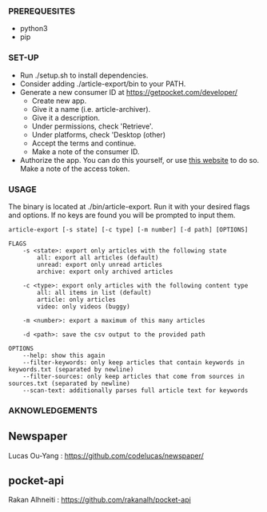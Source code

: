 ### PREREQUESITES ###
- python3
- pip

### SET-UP ###
- Run ./setup.sh to install dependencies.
- Consider adding ./article-export/bin to your PATH.
- Generate a new consumer ID at https://getpocket.com/developer/
    - Create new app.
    - Give it a name (i.e. article-archiver).
    - Give it a description.
    - Under permissions, check 'Retrieve'.
    - Under platforms, check 'Desktop (other)
    - Accept the terms and continue.
    - Make a note of the consumer ID.
- Authorize the app. You can do this yourself, or use [this website](http://reader.fxneumann.de/plugins/oneclickpocket/auth.php) to do so. Make a note of the access token.

### USAGE ###

The binary is located at ./bin/article-export. Run it with your desired flags and options. If no keys are found you will be prompted to input them.

```
article-export [-s state] [-c type] [-m number] [-d path] [OPTIONS]

FLAGS
    -s <state>: export only articles with the following state
        all: export all articles (default)
        unread: export only unread articles
        archive: export only archived articles

    -c <type>: export only articles with the following content type
        all: all items in list (default)
        article: only articles
        video: only videos (buggy)

    -m <number>: export a maximum of this many articles

    -d <path>: save the csv output to the provided path

OPTIONS
    --help: show this again
    --filter-keywords: only keep articles that contain keywords in keywords.txt (separated by newline)
    --filter-sources: only keep articles that come from sources in sources.txt (separated by newline)
    --scan-text: additionally parses full article text for keywords
```

### AKNOWLEDGEMENTS ###

## Newspaper ##
Lucas Ou-Yang : https://github.com/codelucas/newspaper/

## pocket-api ##
Rakan Alhneiti : https://github.com/rakanalh/pocket-api
